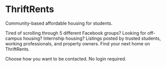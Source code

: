 # ThriftRents

Community-based affordable housing for students.

Tired of scrolling through 5 different Facebook groups? Looking for off-campus housing? Internship housing?
Listings posted by trusted students, working professionals, and property owners.
Find your next home on ThriftRents.

Choose how you want to be contacted.
No login required.
